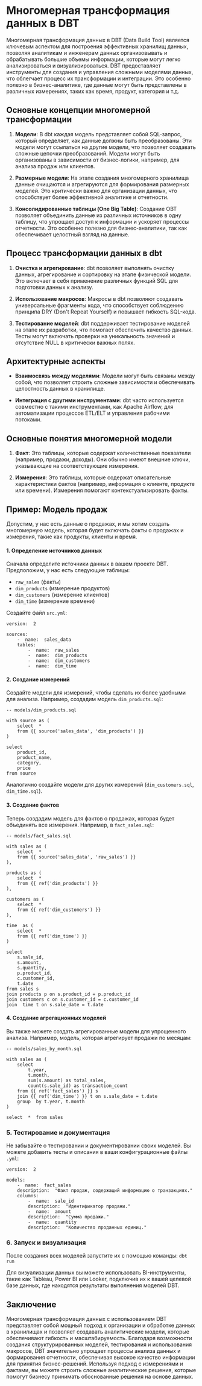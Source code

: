 # Многомерная трансформация данных в DBT

Многомерная трансформация данных в DBT (Data Build Tool) является ключевым аспектом для построения эффективных хранилищ данных, позволяя аналитикам и инженерам данных организовывать и обрабатывать большие объемы информации, которые могут легко анализироваться и визуализироваться. DBT предоставляет инструменты для создания и управления сложными моделями данных, что облегчает процесс их трансформации и интеграции. Это особенно полезно в бизнес-аналитике, где данные могут быть представлены в различных измерениях, таких как время, продукт, категория и т.д.

## **Основные концепции многомерной трансформации**

1.  **Модели**: В dbt каждая модель представляет собой SQL-запрос, который определяет, как данные должны быть преобразованы. Эти модели могут ссылаться на другие модели, что позволяет создавать сложные цепочки преобразований. Модели могут быть организованы в зависимости от бизнес-логики, например, для анализа продаж или клиентов.

2.  **Размерные модели**: На этапе создания многомерного хранилища данные очищаются и агрегируются для формирования размерных моделей. Это критически важно для организации данных, что способствует более эффективной аналитике и отчетности.

3.  **Консолидированные таблицы (One Big Table)**: Создание OBT позволяет объединить данные из различных источников в одну таблицу, что упрощает доступ к информации и ускоряет процессы отчетности. Это особенно полезно для бизнес-аналитики, так как обеспечивает целостный взгляд на данные.

## **Процесс трансформации данных в dbt**

1.  **Очистка и агрегирование**: dbt позволяет выполнять очистку данных, агрегирование и сортировку на этапе физической модели. Это включает в себя применение различных функций SQL для подготовки данных к анализу.

2.  **Использование макросов**: Макросы в dbt позволяют создавать универсальные фрагменты кода, что способствует соблюдению принципа DRY (Don't Repeat Yourself) и повышает гибкость SQL-кода.

3.  **Тестирование моделей**: dbt поддерживает тестирование моделей на этапе их разработки, что помогает обеспечить качество данных. Тесты могут включать проверки на уникальность значений и отсутствие NULL в критически важных полях.

## **Архитектурные аспекты**

-   **Взаимосвязь между моделями**: Модели могут быть связаны между собой, что позволяет строить сложные зависимости и обеспечивать целостность данных в хранилище.

-   **Интеграция с другими инструментами**: dbt часто используется совместно с такими инструментами, как Apache Airflow, для автоматизации процессов ETL/ELT и управления рабочими потоками.

## Основные понятия многомерной модели

1.  **Факт**: Это таблицы, которые содержат количественные показатели (например, продажи, доходы). Они обычно имеют внешние ключи, указывающие на соответствующие измерения.
    
2.  **Измерения**: Это таблицы, которые содержат описательные характеристики фактов (например, информация о клиенте, продукте или времени). Измерения помогают контекстуализировать факты.
    

## Пример: Модель продаж

Допустим, у нас есть данные о продажах, и мы хотим создать многомерную модель, которая будет включать факты о продажах и измерения, такие как продукты, клиенты и время.

#### 1. Определение источников данных

Сначала определите источники данных в вашем проекте DBT. Предположим, у нас есть следующие таблицы:

-   `raw_sales`  (факты)
-   `dim_products`  (измерение продуктов)
-   `dim_customers`  (измерение клиентов)
-   `dim_time`  (измерение времени)

Создайте файл  `src.yml`:

```
version:  2  

sources:  
	-  name:  sales_data  
	tables:  
		-  name:  raw_sales  
		-  name:  dim_products  
		-  name:  dim_customers  
		-  name:  dim_time
```

#### 2. Создание измерений

Создайте модели для измерений, чтобы сделать их более удобными для анализа. Например, создадим модель  `dim_products.sql`:

```
-- models/dim_products.sql 

with source as ( 
	select  *  
	from {{ source('sales_data', 'dim_products') }} 
) 

select 
	product_id, 
	product_name, 
	category, 
	price 
from source
```

Аналогично создайте модели для других измерений (`dim_customers.sql`,  `dim_time.sql`).

#### 3. Создание фактов

Теперь создадим модель для фактов о продажах, которая будет объединять все измерения. Например, в  `fact_sales.sql`:

```
-- models/fact_sales.sql 

with sales as ( 
	select  *  
	from {{ source('sales_data', 'raw_sales') }} 
), 

products as ( 
	select  *  
	from {{ ref('dim_products') }} 
), 

customers as ( 
	select  *  
	from {{ ref('dim_customers') }} 
), 

time  as ( 
	select  *  
	from {{ ref('dim_time') }} 
) 

select 
	s.sale_id, 
	s.amount, 
	s.quantity, 
	p.product_id, 
	c.customer_id, 
	t.date 
from sales s 
join products p on s.product_id = p.product_id 
join customers c on s.customer_id = c.customer_id 
join  time t on s.sale_date = t.date
```

#### 4. Создание агрегационных моделей

Вы также можете создать агрегированные модели для упрощенного анализа. Например, модель, которая агрегирует продажи по месяцам:

```
-- models/sales_by_month.sql 

with sales as ( 
	select 
		t.year, 
		t.month, 
		sum(s.amount) as total_sales, 
		count(s.sale_id) as transaction_count 
	from {{ ref('fact_sales') }} s 
	join {{ ref('dim_time') }} t on s.sale_date = t.date 
	group  by t.year, t.month 
) 

select  *  from sales
```

### 5. Тестирование и документация

Не забывайте о тестировании и документировании своих моделей. Вы можете добавить тесты и описания в ваши конфигурационные файлы  `.yml`:

```
version:  2  

models:  
	-  name:  fact_sales  
	description:  "Факт продаж, содержащий информацию о транзакциях."  
	columns:  
		-  name:  sale_id  
		description:  "Идентификатор продажи."  
		-  name:  amount  
		description:  "Сумма продажи."  
		-  name:  quantity  
		description:  "Количество проданных единиц."
```

### 6. Запуск и визуализация

После создания всех моделей запустите их с помощью команды: `dbt run`

Для визуализации данных вы можете использовать BI-инструменты, такие как Tableau, Power BI или Looker, подключив их к вашей целевой базе данных, где находятся результаты выполнения моделей DBT.

## **Заключение**

Многомерная трансформация данных с использованием DBT представляет собой мощный подход к организации и обработке данных в хранилищах и позволяет создавать аналитические модели, которые обеспечивают гибкость и масштабируемость. Благодаря возможности создания структурированных моделей, тестирования и использования макросов, DBT значительно упрощает процессы анализа данных и формирования отчетности, обеспечивая высокое качество информации для принятия бизнес-решений. Используя подход с измерениями и фактами, вы можете строить сложные аналитические решения, которые помогут бизнесу принимать обоснованные решения на основе данных.
